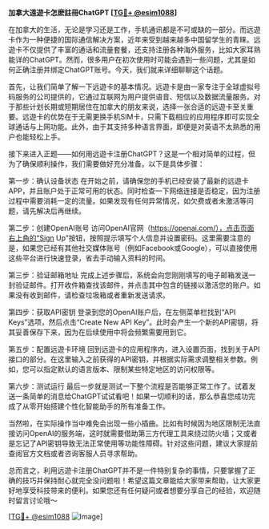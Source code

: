 **加拿大遠遊卡怎麽註冊ChatGPT [[TG💪+ @esim1088](https://t.me/s/esim1088)]**

在加拿大的生活，无论是学习还是工作，手机通讯都是不可或缺的一部分。而远遊卡作为一种便捷的国际通信解决方案，近年来受到越来越多中国留学生的青睐。远遊卡不仅提供了丰富的通话和流量套餐，还支持注册各种海外服务，比如大家耳熟能详的ChatGPT。然而，很多用户在初次使用时可能会遇到一些问题，尤其是如何正确注册并绑定ChatGPT账号。今天，我们就来详细聊聊这个话题。

首先，让我们简单了解一下远遊卡的基本情况。远遊卡是由一家专注于全球虚拟号码服务的公司提供的，它通过互联网为用户提供语音、短信以及数据流量服务。对于那些计划长期或短期居住在加拿大的朋友来说，选择一张合适的远遊卡至关重要。远遊卡的优势在于无需更换手机SIM卡，只需下载相应的应用程序即可实现全球通话与上网功能。此外，由于其支持多种语言界面，即便是对英语不太熟悉的用户也能轻松上手。

接下来进入正题——如何用远遊卡注册ChatGPT？这是一个相对简单的过程，但为了确保顺利操作，我们需要做好充分准备。以下是具体步骤：

第一步：确认设备状态
在开始之前，请确保您的手机已经安装了最新的远遊卡APP，并且账户处于正常可用的状态。同时检查一下网络连接是否稳定，因为注册过程中需要消耗一定的流量。如果发现有任何异常情况，如欠费或者未激活等问题，请先解决后再继续。

第二步：创建OpenAI账号
访问OpenAI官网（https://openai.com/），点击页面右上角的“Sign Up”按钮，按照提示填写个人信息并设置密码。这里需要注意的是，如果您已经有其他社交媒体账号（例如Facebook或Google），可以直接使用这些平台进行快速登录，省去手动输入资料的时间。

第三步：验证邮箱地址
完成上述步骤后，系统会向您刚刚填写的电子邮箱发送一封验证邮件。打开收件箱查找该邮件，并点击其中包含的链接以激活您的账户。如果没有收到邮件，请检查垃圾箱或者重新发送请求。

第四步：获取API密钥
登录到您的OpenAI账户后，在左侧菜单栏找到“API Keys”选项，然后点击“Create New API Key”。此时会产生一个新的API密钥，将其妥善保存下来，因为在后续使用中将会频繁需要用到它。

第五步：配置远遊卡环境
回到远遊卡的应用程序内，进入设置页面，找到关于API接口的部分。在这里输入之前获得的API密钥，并根据实际需求调整相关参数。例如，您可以指定默认的语言版本、限制某些特定地区的访问权限等。

第六步：测试运行
最后一步就是测试一下整个流程是否能够正常工作了。试着发送一条简单的消息给ChatGPT试试看吧！如果一切顺利的话，那么恭喜您成功完成了从零开始搭建个性化智能助手的所有准备工作。

当然啦，在实际操作当中难免会出现一些小插曲。比如有时候因为地区限制无法直接访问OpenAI的服务端，这时就需要借助第三方代理工具来绕过防火墙；又或者是忘记了API密钥导致无法正常使用等功能性障碍。针对这些问题，建议大家提前查阅官方文档或者咨询客服人员寻求帮助。

总而言之，利用远遊卡注册ChatGPT并不是一件特别复杂的事情，只要掌握了正确的技巧并保持耐心就完全没问题啦！希望这篇文章能给大家带来帮助，让大家更好地享受科技带来的便利。如果您还有任何疑问或者想要分享自己的经验，欢迎随时留言讨论哦～

[[TG💪+ @esim1088](https://t.me/s/esim1088) ![Image](https://i.postimg.cc/4NQfJmqS/Snipaste-2025-05-13-00-14-12.png)]